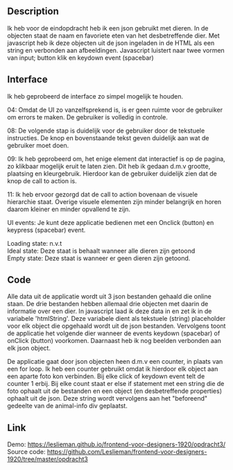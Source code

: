 ## Description

Ik heb voor de eindopdracht heb ik een json gebruikt met dieren. In de objecten staat de naam en favoriete eten van het desbetreffende dier. Met javascript heb ik deze objecten uit de json ingeladen in de HTML als een string en verbonden aan afbeeldingen. Javascript luistert naar twee vormen van input; button klik en keydown event (spacebar)


## Interface
Ik heb geprobeerd de interface zo simpel mogelijk te houden.

04: Omdat de UI zo vanzelfsprekend is, is er geen ruimte voor de gebruiker om errors te maken. De gebruiker is volledig in controle.

08: De volgende stap is duidelijk voor de gebruiker door de tekstuele instructies. De knop en bovenstaande tekst geven duidelijk aan wat de gebruiker moet doen.

09: Ik heb geprobeerd om, het enige element dat interactief is op de pagina, zo klikbaar mogelijk eruit te laten zien. Dit heb ik gedaan d.m.v grootte, plaatsing en kleurgebruik. Hierdoor kan de gebruiker duidelijk zien dat de knop de call to action is.

11: Ik heb ervoor gezorgd dat de call to action bovenaan de visuele hierarchie staat. Overige visuele elementen zijn minder belangrijk en horen daarom kleiner en minder opvallend te zijn.



UI events: Je kunt deze applicatie bedienen met een Onclick (button) en keypress (spacebar) event.

Loading state: n.v.t <br>
Ideal state: Deze staat is behaalt wanneer alle dieren zijn getoond <br>
Empty state: Deze staat is wanneer er geen dieren zijn getoond.<br>



## Code
Alle data uit de applicatie wordt uit 3 json bestanden gehaald die online staan. De drie bestanden hebben allemaal drie objecten met daarin de informatie over een dier. In javascript laad ik deze data in en zet ik in de variabele 'htmlString'. Deze variabele dient als tekstuele (string) placeholder voor elk object die opgehaald wordt uit de json bestanden. Vervolgens toont de applicatie het volgende dier wanneer de events keydown (spacebar) of onClick (button) voorkomen. Daarnaast heb ik nog beelden verbonden aan elk json object. 

De applicatie gaat door json objecten heen d.m.v een counter, in plaats van een for loop. Ik heb een counter gebruikt omdat ik hierdoor elk object aan een aparte foto kon verbinden. Bij elke click of keydown event telt de counter 1 erbij. Bij elke count staat er else if statement met een string die de foto ophaalt uit de bestanden en een object (en desbetreffende properties) ophaalt uit de json. Deze string wordt vervolgens aan het "beforeend" gedeelte van de animal-info div geplaatst. 

## Link


Demo: https://leslieman.github.io/frontend-voor-designers-1920/opdracht3/ <br>
Source code: https://github.com/Leslieman/frontend-voor-designers-1920/tree/master/opdracht3